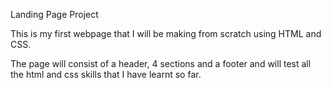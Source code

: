 Landing Page Project

This is my first webpage that I will be making from scratch 
using HTML and CSS.

The page will consist of a header, 4 sections and a footer
and will test all the html and css skills that I have learnt so far.
